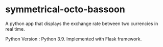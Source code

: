 # symmetrical-octo-bassoon

A python app that displays the exchange rate between two currencies in real time.

Python Version :
Python 3.9.
Implemented with Flask framework.




